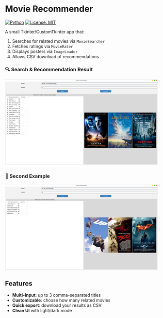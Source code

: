 # Movie Recommender  

[![Python](https://img.shields.io/badge/python-3.10%2B-blue)]()
[![License: MIT](https://img.shields.io/badge/license-MIT-green)]()


A small Tkinter/CustomTkinter app that:
1. Searches for related movies via `MovieSearcher`  
2. Fetches ratings via `MovieRater`  
3. Displays posters via `ImageLoader`  
4. Allows CSV download of recommendations  

### 🔍 Search & Recommendation Result
![Example 1](https://github.com/getintogit1/Movie-recommendations/blob/main/Images/Movie-Recommendation-Example2.png)

### 🎯 Second Example
![Example 2](https://github.com/getintogit1/Movie-recommendations/blob/main/Images/Movie-Recommendations-example.png)

## Features

- **Multi-input**: up to 3 comma-separated titles  
- **Customizable**: choose how many related movies  
- **Quick export**: download your results as CSV  
- **Clean UI** with light/dark mode  

